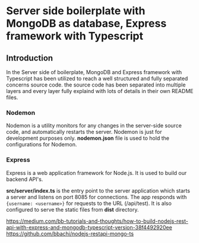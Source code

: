 # Server side boilerplate with MongoDB as database, Express framework with Typescript

## Introduction

In the Server side of boilerplate, MongoDB and Express framework with Typescript has been utilized to reach a well structured and fully separated concerns source code.
the source code has been separated into multiple layers and every layer fully explaind with lots of details in their own README files.


### Nodemon

Nodemon is a utility monitors for any changes in the server-side source code, and automatically restarts the server. Nodemon is just for development purposes only.
**nodemon.json** file is used to hold the configurations for Nodemon.

### Express

Express is a web application framework for Node.js. It is used to build our backend API's.

**src/server/index.ts** is the entry point to the server application which starts a server and listens on port 8085 for connections. The app responds with `{username: <username>}` for requests to the URL (/api/test). It is also configured to serve the static files from **dist** directory.


https://medium.com/bb-tutorials-and-thoughts/how-to-build-nodejs-rest-api-with-express-and-mongodb-typescript-version-38f4492920ee
https://github.com/bbachi/nodejs-restapi-mongo-ts